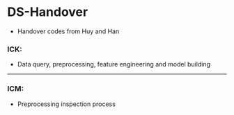 # DS-Handover
* Handover codes from Huy and Han
### ICK: 
* Data query, preprocessing, feature engineering and model building
---
### ICM:
* Preprocessing inspection process
